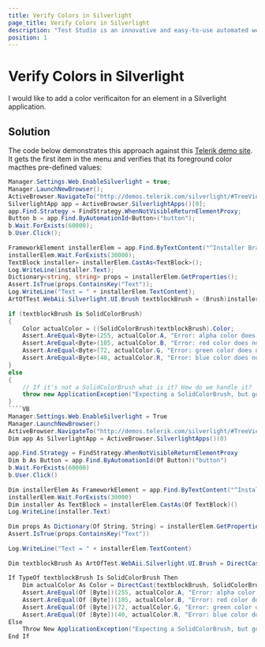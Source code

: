 ```yaml
---
title: Verify Colors in Silverlight
page_title: Verify Colors in Silverlight
description: "Test Studio is an innovative and easy-to-use automated web, WPF and load testing solution. Test Studio tests support essential technologies like ASP.NET AJAX, Silverlight, PHP and MVC. HTML5, Testing framework, functional testing, performance testing, load testing, exploratory testing, manual testing."
position: 1
---
```

# Verify Colors in Silverlight

I would like to add a color verificaiton for an element in a Silverlight application.

## Solution

The code below demonstrates this approach against this <a href="http://demos.telerik.com/silverlight/#TreeView/Performance" target="_blank">Telerik demo site</a>. It gets the first item in the menu and verifies that its foreground color macthes pre-defined values:

````C#
Manager.Settings.Web.EnableSilverlight = true; 
Manager.LaunchNewBrowser(); 
ActiveBrowser.NavigateTo("http://demos.telerik.com/silverlight/#TreeView/Performance"); 
SilverlightApp app = ActiveBrowser.SilverlightApps()[0]; 
app.Find.Strategy = FindStrategy.WhenNotVisibleReturnElementProxy; 
Button b = app.Find.ByAutomationId<Button>("button"); 
b.Wait.ForExists(60000); 
b.User.Click();
  
FrameworkElement installerElem = app.Find.ByTextContent("^Installer Branc"); 
installerElem.Wait.ForExists(30000); 
TextBlock installer= installerElem.CastAs<TextBlock>();
Log.WriteLine(installer.Text);
Dictionary<string, string> props = installerElem.GetProperties();
Assert.IsTrue(props.ContainsKey("Text"));
Log.WriteLine("Text = " + installerElem.TextContent);
ArtOfTest.WebAii.Silverlight.UI.Brush textblockBrush = (Brush)installerElem.GetProperty(new AutomationProperty("Foreground", typeof(Brush)));
 
if (textblockBrush is SolidColorBrush)
{
    Color actualColor = ((SolidColorBrush)textblockBrush).Color;
    Assert.AreEqual<Byte>(255, actualColor.A, "Error: alpha color does not match expected.");
    Assert.AreEqual<Byte>(105, actualColor.B, "Error: red color does not match expected.");
    Assert.AreEqual<Byte>(72, actualColor.G, "Error: green color does not match expected.");
    Assert.AreEqual<Byte>(40, actualColor.R, "Error: blue color does not match expected.");
}
else
{
    // If it's not a SolidColorBrush what is it? How do we handle it?
    throw new ApplicationException("Expecting a SolidColorBrush, but got a " + textblockBrush.GetType().ToString());
}
````VB
Manager.Settings.Web.EnableSilverlight = True
Manager.LaunchNewBrowser()
ActiveBrowser.NavigateTo("http://demos.telerik.com/silverlight/#TreeView/Performance")
Dim app As SilverlightApp = ActiveBrowser.SilverlightApps()(0)
  
app.Find.Strategy = FindStrategy.WhenNotVisibleReturnElementProxy
Dim b As Button = app.Find.ByAutomationId(Of Button)("button")
b.Wait.ForExists(60000)  
b.User.Click()    
  
Dim installerElem As FrameworkElement = app.Find.ByTextContent("^Installer Branc")
installerElem.Wait.ForExists(30000)
Dim installer As TextBlock = installerElem.CastAs(Of TextBlock)()
Log.WriteLine(installer.Text)      
  
Dim props As Dictionary(Of String, String) = installerElem.GetProperties()
Assert.IsTrue(props.ContainsKey("Text"))
  
Log.WriteLine("Text = " + installerElem.TextContent)
  
Dim textblockBrush As ArtOfTest.WebAii.Silverlight.UI.Brush = DirectCast(installerElem.GetProperty(New AutomationProperty("Foreground", GetType(Brush))), Brush)
  
If TypeOf textblockBrush Is SolidColorBrush Then
    Dim actualColor As Color = DirectCast(textblockBrush, SolidColorBrush).Color
    Assert.AreEqual(Of [Byte])(255, actualColor.A, "Error: alpha color does not match expected.")
    Assert.AreEqual(Of [Byte])(105, actualColor.B, "Error: red color does not match expected.")
    Assert.AreEqual(Of [Byte])(72, actualColor.G, "Error: green color does not match expected.")
    Assert.AreEqual(Of [Byte])(40, actualColor.R, "Error: blue color does not match expected.")
Else
    Throw New ApplicationException("Expecting a SolidColorBrush, but got a " + textblockBrush.[GetType]().ToString())
End If
````





